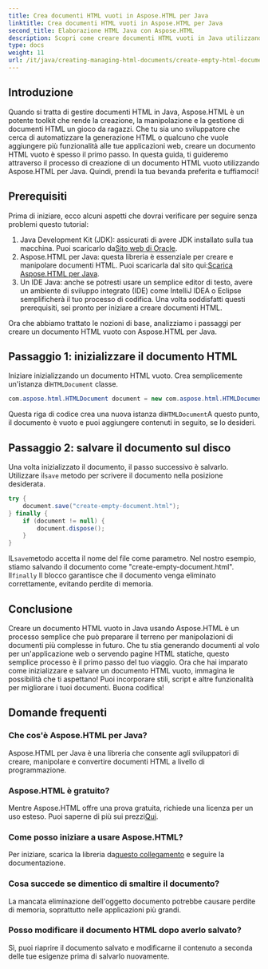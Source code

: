 ```yaml
---
title: Crea documenti HTML vuoti in Aspose.HTML per Java
linktitle: Crea documenti HTML vuoti in Aspose.HTML per Java
second_title: Elaborazione HTML Java con Aspose.HTML
description: Scopri come creare documenti HTML vuoti in Java utilizzando Aspose.HTML con il nostro dettagliato tutorial passo dopo passo, perfetto per sviluppatori di tutti i livelli.
type: docs
weight: 11
url: /it/java/creating-managing-html-documents/create-empty-html-documents/
---
```

## Introduzione
Quando si tratta di gestire documenti HTML in Java, Aspose.HTML è un potente toolkit che rende la creazione, la manipolazione e la gestione di documenti HTML un gioco da ragazzi. Che tu sia uno sviluppatore che cerca di automatizzare la generazione HTML o qualcuno che vuole aggiungere più funzionalità alle tue applicazioni web, creare un documento HTML vuoto è spesso il primo passo. In questa guida, ti guideremo attraverso il processo di creazione di un documento HTML vuoto utilizzando Aspose.HTML per Java. Quindi, prendi la tua bevanda preferita e tuffiamoci!
## Prerequisiti
Prima di iniziare, ecco alcuni aspetti che dovrai verificare per seguire senza problemi questo tutorial:
1.  Java Development Kit (JDK): assicurati di avere JDK installato sulla tua macchina. Puoi scaricarlo da[Sito web di Oracle](https://www.oracle.com/java/technologies/javase-jdk11-downloads.html).
2. Aspose.HTML per Java: questa libreria è essenziale per creare e manipolare documenti HTML. Puoi scaricarla dal sito qui:[Scarica Aspose.HTML per Java](https://releases.aspose.com/html/java/).
3. Un IDE Java: anche se potresti usare un semplice editor di testo, avere un ambiente di sviluppo integrato (IDE) come IntelliJ IDEA o Eclipse semplificherà il tuo processo di codifica.
Una volta soddisfatti questi prerequisiti, sei pronto per iniziare a creare documenti HTML.

Ora che abbiamo trattato le nozioni di base, analizziamo i passaggi per creare un documento HTML vuoto con Aspose.HTML per Java.
## Passaggio 1: inizializzare il documento HTML
Iniziare inizializzando un documento HTML vuoto.
 Crea semplicemente un'istanza di`HTMLDocument` classe.
```java
com.aspose.html.HTMLDocument document = new com.aspose.html.HTMLDocument();
```
 Questa riga di codice crea una nuova istanza di`HTMLDocument`A questo punto, il documento è vuoto e puoi aggiungere contenuti in seguito, se lo desideri.
## Passaggio 2: salvare il documento sul disco
Una volta inizializzato il documento, il passo successivo è salvarlo.
 Utilizzare il`save` metodo per scrivere il documento nella posizione desiderata.
```java
try {
    document.save("create-empty-document.html");
} finally {
    if (document != null) {
        document.dispose();
    }
}
```
 IL`save`metodo accetta il nome del file come parametro. Nel nostro esempio, stiamo salvando il documento come "create-empty-document.html". Il`finally` Il blocco garantisce che il documento venga eliminato correttamente, evitando perdite di memoria.
## Conclusione
Creare un documento HTML vuoto in Java usando Aspose.HTML è un processo semplice che può preparare il terreno per manipolazioni di documenti più complesse in futuro. Che tu stia generando documenti al volo per un'applicazione web o servendo pagine HTML statiche, questo semplice processo è il primo passo del tuo viaggio. 
Ora che hai imparato come inizializzare e salvare un documento HTML vuoto, immagina le possibilità che ti aspettano! Puoi incorporare stili, script e altre funzionalità per migliorare i tuoi documenti. Buona codifica!
## Domande frequenti
### Che cos'è Aspose.HTML per Java?
Aspose.HTML per Java è una libreria che consente agli sviluppatori di creare, manipolare e convertire documenti HTML a livello di programmazione.
### Aspose.HTML è gratuito?
Mentre Aspose.HTML offre una prova gratuita, richiede una licenza per un uso esteso. Puoi saperne di più sui prezzi[Qui](https://purchase.aspose.com/buy).
### Come posso iniziare a usare Aspose.HTML?
 Per iniziare, scarica la libreria da[questo collegamento](https://releases.aspose.com/html/java/) e seguire la documentazione.
### Cosa succede se dimentico di smaltire il documento?
La mancata eliminazione dell'oggetto documento potrebbe causare perdite di memoria, soprattutto nelle applicazioni più grandi.
### Posso modificare il documento HTML dopo averlo salvato?
Sì, puoi riaprire il documento salvato e modificarne il contenuto a seconda delle tue esigenze prima di salvarlo nuovamente.